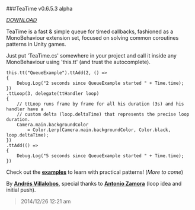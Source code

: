 ###TeaTime v0.6.5.3 alpha

_[DOWNLOAD](http://github.com/alvivar/TeaTime/raw/master/TeaTime.zip)_


TeaTime is a fast & simple queue for timed callbacks, fashioned as a
MonoBehaviour extension set, focused on solving common coroutines patterns in
Unity games.

Just put 'TeaTime.cs' somewhere in your project and call it inside any
MonoBehaviour using 'this.tt' (and trust the autocomplete).

	this.tt("QueueExample").ttAdd(2, () =>
	{
		Debug.Log("2 seconds since QueueExample started " + Time.time);
	})
	.ttLoop(3, delegate(ttHandler loop)
	{
		// ttLoop runs frame by frame for all his duration (3s) and his handler have a
		// custom delta (loop.deltaTime) that represents the precise loop duration.
		Camera.main.backgroundColor
			= Color.Lerp(Camera.main.backgroundColor, Color.black, loop.deltaTime);
	})
	.ttAdd(() =>
	{
		Debug.Log("5 seconds since QueueExample started " + Time.time);
	})


Check out the
**[examples](http://github.com/alvivar/TeaTime/tree/master/Examples)** to
learn with practical patterns! (*More to come*)

By **[Andrés Villalobos](http://twitter.com/matnesis)**, special thanks to
**[Antonio Zamora](http://twitter.com/tzamora)** (loop idea and initial push).

> 2014/12/26 12:21 am
